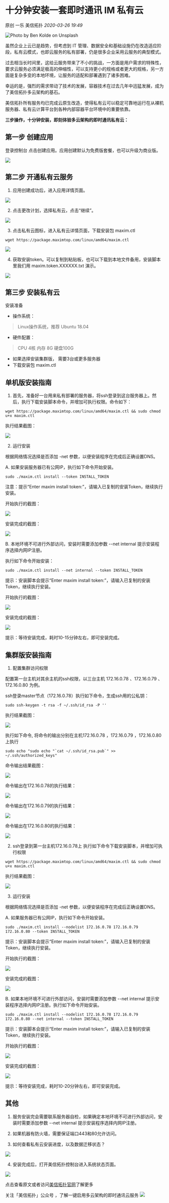 # 十分钟安装一套即时通讯 IM 私有云

原创 一乐 美信拓扑 _2020-03-26 19:49_

![Photo by Ben Kolde on Unsplash](../../assets/articles/autogen-3327f0040a74492f5f4424d29ce2e9b8325971b165772ba135f1168b265a3c9e.webp)

虽然企业上云已是趋势，但考虑到 IT 管理、数据安全和基础设施仍在改造适应阶段，私有云模式，也即云服务的私有部署，仍是很多企业采用云服务的典型模式。

过去相当长时间里，这给云服务带来了不小的挑战，一方面是用户需求的特殊性，要求云服务必须满足极高的伸缩性，可以支持更小的规格或者更大的规格，另一方面是复杂多变的本地环境，让服务的适配和部署遇到了诸多困难。

幸运的是，强烈的需求带动了技术的发展，容器技术在过去几年中迅猛发展，成为了美信拓扑多云架构的基石。

美信拓扑所有服务均已完成云原生改造，使得私有云可以稳定可靠地运行在从裸机服务器、私有云计算平台到各种内部容器平台环境中的重要依靠。

**三步操作，十分钟安装，即刻体验多云架构的即时通讯私有云：**

## 第一步 创建应用

登录控制台 点击创建应用。应用创建默认为免费版套餐，也可以升级为商业版。

![](../../assets/articles/autogen-f38ceb53130c10ffd148096ad0f9f317f3232418ee3d5936f13a516411f81d52.webp)


## 第二步 开通私有云服务

1. 应用创建成功后，进入应用详情页面。

![](../../assets/articles/autogen-cded3629a354630e8068517297cb57e3ba8145e71cc70f8605aa1a0a0b4301e6.webp)

2. 点击更改计划，选择私有云，点击“继续”。

![](../../assets/articles/autogen-641c7e6796b1be818d6b1c1073ca5732d4b5658c550279b3fc3429b8b28183a2.webp)

3. 点击私有云图标，进入私有云详情页面，下载安装包 maxim.ctl

```
wget https://package.maximtop.com/linux/amd64/maxim.ctl
```

![](../../assets/articles/autogen-7005096df70f2318f868bc5e73e625906131bc631237fff954b6607fc05e9d22.webp)

4. 获取安装token。可以复制到粘贴板，也可以下载到本地文件备用，安装脚本里我们用 maxim.token.XXXXXX.txt 演示。

![](../../assets/articles/autogen-48be1ea8facfd2d43290255724f900a36428d5a59763ff63fda6f185e7f30e20.webp)


## 第三步 安装私有云

安装准备

* 操作系统：

> Linux操作系统，推荐 Ubuntu 18.04

* 硬件配置：

> CPU 4核 内存 8G 硬盘100G

* 如果选择安装集群版， 需要3台或更多服务器
* 下载安装包 maxim.ctl

## **单机版安装指南**

1. 首先，准备好一台用来私有部署的服务器，将ssh登录到这台服务器上。然后，执行下载安装脚本命令，并增加可执行权限。命令如下：

```
wget https://package.maximtop.com/linux/amd64/maxim.ctl && sudo chmod u+x maxim.ctl
```

执行结果截图：

![](../../assets/articles/autogen-e571529ce968949d53f0d21998ccdf45b50de845aad0c5eda31361f393137c56.webp)

2. 运行安装

根据网络情况选择是否添加 -net 参数，以便安装程序在完成后正确设置DNS。

A. 如果安装服务器已有公网IP，执行如下命令开始安装。

```
sudo ./maxim.ctl install --token INSTALL_TOKEN
```

注意：提示“Enter maxim install token:”，请输入已复制的安装Token，继续执行安装。

开始执行的截图：

![](../../assets/articles/autogen-c9d288bfd19a75d715bfe1068305b9b37ccd99f11bf78d7a8060daa27ec1e3f0.webp)

安装完成的截图：

![](../../assets/articles/autogen-29b7b0f50f102060638120767bee66c327f04cc1adffd911d893f089a0cd0eb.webp)

B. 本地环境不可进行外部访问，安装时需要添加参数 --net internal 提示安装程序选择内网IP注册。

执行如下命令开始安装：

```
sudo ./maxim.ctl install --net internal --token INSTALL_TOKEN
```

提示：安装脚本会提示“Enter maxim install token:”，请输入已复制的安装Token，继续执行安装。

开始执行的截图：

![](../../assets/articles/autogen-3d54cb3ccdf886a9c5e4a6bf4cd140de852488e4abf128cfa201d80c3a7418a2.webp)

安装完成的截图：

![](../../assets/articles/autogen-29b7b0f50f102060638120767bee66c327f04cc1adffd911d893f089a0cd0eb.webp)

提示：等待安装完成，耗时10-15分钟左右，即可安装完成。

## **集群版安装指南**

1. 配置集群访问权限

配置第一台主机对其余主机的ssh权限，以三台主机 172.16.0.78 、172.16.0.79 、172.16.0.80 为例。

ssh登录master节点（172.16.0.78）执行如下命令，生成ssh用的公私钥：

```
sudo ssh-keygen -t rsa -f ~/.ssh/id_rsa -P ''
```

执行结果截图：

![](../../assets/articles/autogen-8aac49e00cd042f0fe1880b2eccd9a31400aca91d59b082802f334bbf47cff49.webp)

执行如下命令, 将命令的输出分别在主机172.16.0.78 ，172.16.0.79 ，172.16.0.80上执行

```
sudo echo "sudo echo "`cat ~/.ssh/id_rsa.pub`" >> ~/.ssh/authorized_keys"
```

命令输出结果截图：

![](../../assets/articles/autogen-f120754ec03798943920f8f957c19430018c102f52c879f599a1e7e0c588d417.webp)

命令输出在172.16.0.78的执行结果：

![](../../assets/articles/autogen-2d7b454465a8d4086cce07a689b20678be19aa965cc71c4788f9d6be80c226d9.webp)

命令输出在172.16.0.79的执行结果：

![](../../assets/articles/autogen-30f776bfc0be9e9fb3b531af5a7b86144cb4aa65f6852450951f289a6d7d4433.webp)

命令输出在172.16.0.80的执行结果：

![](../../assets/articles/autogen-eb8169381dfe95c908f3dd0b6b5a33fe026996cb52aa2fc388874b1e6d71ef73.webp)

2. ssh登录到第一台主机172.16.0.78上 执行如下命令下载安装脚本，并增加可执行权限

```
wget https://package.maximtop.com/linux/amd64/maxim.ctl && sudo chmod u+x maxim.ctl
```

执行结果截图：

![](../../assets/articles/autogen-28f1be69f9d1a8d5d23a5c24ec0cf99b2055b14fda99eecbde19ba6c33248111.webp)

3. 运行安装

根据网络情况选择是否添加 -net 参数，以便安装程序在完成后正确设置DNS。

A. 如果服务器已有公网IP，执行如下命令开始安装。

```
sudo ./maxim.ctl install --nodelist 172.16.0.78 172.16.0.79 172.16.0.80 --token INSTALL_TOKEN
```

提示：安装脚本会提示“Enter maxim install token:”，请输入已复制的安装Token，继续执行安装。

开始执行的截图：

![](../../assets/articles/autogen-d99e0dee45d92cf9e1063fc4216ef27acaa4918376732a10e888fdb769956948.webp)

安装完成的截图：

![](../../assets/articles/autogen-815c3f0e9a93e3d71d6a12850151992ed97bd2b132c70f9503a6f11801b759e7.webp)

B. 如果本地环境不可进行外部访问，安装时需要添加参数 --net internal 提示安装程序选择内网IP注册。执行如下命令开始安装。

```
sudo ./maxim.ctl install --nodelist 172.16.0.78 172.16.0.79 172.16.0.80 --net internal --token INSTALL_TOKEN
```

提示：安装脚本会提示“Enter maxim install token:”，请输入已复制的安装Token，继续执行安装。

开始执行的截图：

![](../../assets/articles/autogen-20c604bdd745d6ac05e330a5351fa3e6b27dfcd9e570ac96bf4dd39912f6cbe4.webp)

安装完成的截图：

![](../../assets/articles/autogen-815c3f0e9a93e3d71d6a12850151992ed97bd2b132c70f9503a6f11801b759e7.webp)

提示：等待安装完成，耗时10-20分钟左右，即可安装完成。

## 其他

1. 服务安装完会需要联系服务器自检，如果确定本地环境不可进行外部访问，安装时需要添加参数 --net internal 提示安装程序选择内网IP注册。

2. 如果机器有防火墙，需要保证端口443和80允许访问。

3. 如何查看私有云安装进度，以及数据迁移状态？

![](../../assets/articles/autogen-5c7880eface5ec800aa3bf50e1493a4a0f39c124ce42c96e2085769a61395d0b.webp)

4. 安装完成后，打开美信拓扑控制台进入系统状态页面。

![](../../assets/articles/autogen-8930e00c6e548fa9a8ad0b08f16906d502f707ae2823b4dad9b7241574edc036.webp)

点击查看原文或者访问[美信拓扑官网](https://www.maximtop.com)了解更多

关注「美信拓扑」公众号 ，了解一键启用多云架构的即时通讯云服务 ![](../../assets/articles/autogen-c8d075136a4c9362a33f0aec83bb43435c668ce4b52c292bf396c42278482745.webp)
